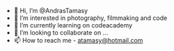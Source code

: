 - 👋 Hi, I’m @AndrasTamasy
- 👀 I’m interested in photography, filmmaking and code
- 🌱 I’m currently learning on codeacademy
- 💞️ I’m looking to collaborate on ...
- 📫 How to reach me - atamasy@hotmail.com

<!---
AndrasTamasy/AndrasTamasy is a ✨ special ✨ repository because its `README.md` (this file) appears on your GitHub profile.
You can click the Preview link to take a look at your changes.
--->
